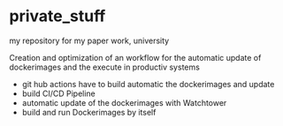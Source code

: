 # private_stuff
my repository for my paper work, university

Creation and optimization of an workflow for the automatic update of dockerimages and the execute in productiv systems

- git hub actions have to build automatic the dockerimages and update
- build CI/CD Pipeline
- automatic update of the dockerimages with Watchtower
- build and run Dockerimages by itself


